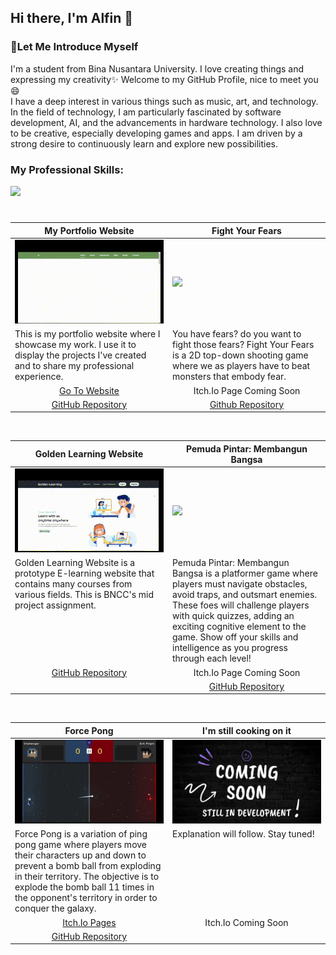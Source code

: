 <!--<p align='center'>
  <img src="https://capsule-render.vercel.app/api?type=waving&height=250&color=gradient&text=Hi%20there,%20I'm%20Alfin👋&section=header&reversal=false&animation=twinkling">
</p>-->
Hi there, I'm Alfin 👋
---
<h3 align="left">💁Let Me Introduce Myself</h3>
I'm a student from Bina Nusantara University. I love creating things and expressing my creativity✨ Welcome to my GitHub Profile, nice to meet you😄
<br>
I have a deep interest in various things such as music, art, and technology. In the field of technology, I am particularly fascinated by software development, AI, and the advancements in hardware technology. I also love to be creative, especially developing games and apps. I am driven by a strong desire to continuously learn and explore new possibilities.

<br>

<h3 align="left">My Professional Skills:</h3>
<p align="left">
  <a href="https://skillicons.dev">
    <img src="https://skillicons.dev/icons?i=html,css,js,unity,cs,c,blender,kotlin,flutter,java,git" />
  </a>
</p>

#
<table width="100%">
 <thead>
   <tr>
     <th width="50%" align="center">My Portfolio Website</a></th>
     <th width="50%" align="center">Fight Your Fears</a></th>
   </tr>
 </thead>
 <tbody>
   <tr>
     <td><img src="https://github.com/alfinsrf/alfinsrf/blob/main/Media/My%20Website%20GIF.gif"></td>
     <td><img src="https://github.com/alfinsrf/alfinsrf/blob/main/Media/FightYourFears%20GIF.gif"></td>
   </tr>
   <tr>
     <td valign="text-top">This is my portfolio website where I showcase my work. I use it to display the projects I've created and to share my professional experience.</td>
     <td valign="text-top">You have fears? do you want to fight those fears? Fight Your Fears is a 2D top-down shooting game where we as players have to beat monsters that embody fear.</td>
   </tr>
   <tr>
    <td align="center"><a href="https://alfinsrf.github.io/alfinsportfolio.github.io/">Go To Website</td>
    <td align="center">Itch.Io Page Coming Soon</td>
  </tr>
  <tr>
   <td align="center"><a href="https://github.com/alfinsrf/alfinsportfolio.github.io">GitHub Repository</td>
   <td align="center"><a href="https://github.com/alfinsrf/FightYourFears">Github Repository</td>
  </tr>
 </tbody>
</table>

<br>

<table width="100%">
 <thead>
   <tr>
     <th width="50%" align="center">Golden Learning Website</a></th>
     <th width="50%" align="center">Pemuda Pintar: Membangun Bangsa</a></th>
   </tr>
 </thead>
 <tbody>
   <tr>
     <td><img src="https://github.com/alfinsrf/alfinsrf/blob/main/Media/GoldenLearning%20GIF.gif"></td>
     <td><img src="https://github.com/alfinsrf/alfinsrf/blob/main/Media/Pemuda%20Pintar%20GIF.gif"></td>
   </tr>
   <tr>
     <td valign="text-top">Golden Learning Website is a prototype E-learning website that contains many courses from various fields. This is BNCC's mid project assignment.</td>
     <td valign="text-top">Pemuda Pintar: Membangun Bangsa is a platformer game where players must navigate obstacles, avoid traps, and outsmart enemies. These foes will challenge players with quick quizzes, adding an exciting cognitive element to the game. Show off your skills and intelligence as you progress through each level!</td>
   </tr>
   <tr>
    <td align="center"><a href="https://github.com/alfinsrf/goldenlearning.github.io">GitHub Repository</td>
    <td align="center">Itch.Io Page Coming Soon</td>
  </tr>
  <tr>
   <td align="center"><a href=""></td>
   <td align="center"><a href="https://github.com/alfinsrf/PemudaPintarMembangunBangsa">GitHub Repository</td>
  </tr>
 </tbody>
</table>

<br>

<table width="100%">
 <thead>
   <tr>
     <th width="50%" align="center">Force Pong</a></th>
     <th width="50%" align="center">I'm still cooking on it</a></th>
   </tr>
 </thead>
 <tbody>
   <tr>
     <td><img src="https://github.com/alfinsrf/alfinsrf/blob/main/Media/Force%20Pong%20Gameplay%20GIF.gif"></td>
     <td><img src="https://github.com/alfinsrf/alfinsrf/blob/main/Media/CS.png"></td>
   </tr>
   <tr>
     <td valign="text-top">Force Pong is a variation of ping pong game where players move their characters up and down to prevent a bomb ball from exploding in their territory. The objective is to explode the bomb ball 11 times in the opponent's territory in order to conquer the galaxy.</td>
     <td valign="text-top">Explanation will follow. Stay tuned!</td>
   </tr>
   <tr>
    <td align="center"><a href="https://afr-developer.itch.io/force-pong">Itch.Io Pages</td>
    <td align="center">Itch.Io Coming Soon</td>
  </tr>
  <tr>
   <td align="center"><a href="https://github.com/alfinsrf/ForcePong">GitHub Repository</td>
   <td align="center"></td>
  </tr>
 </tbody>
</table>

<!--
**alfinsrf/alfinsrf** is a ✨ _special_ ✨ repository because its `README.md` (this file) appears on your GitHub profile.

Here are some ideas to get you started:

- 🔭 I’m currently working on ...
- 🌱 I’m currently learning ...
- 👯 I’m looking to collaborate on ...
- 🤔 I’m looking for help with ...
- 💬 Ask me about ...
- 📫 How to reach me: ...
- 😄 Pronouns: ...
- ⚡ Fun fact: ...
-->
